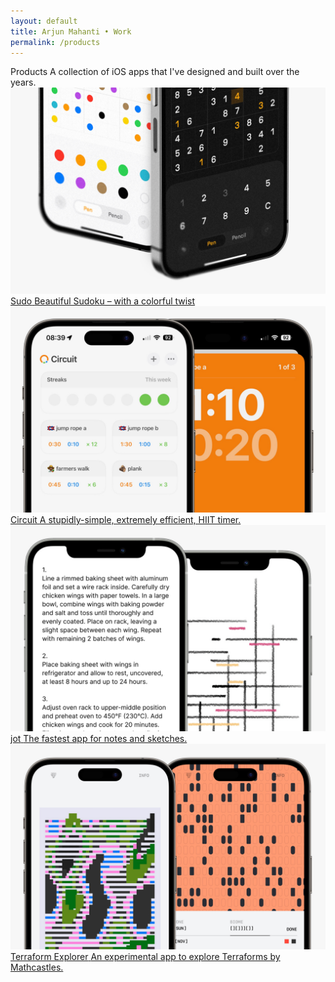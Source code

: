 ```yaml
---
layout: default 
title: Arjun Mahanti • Work
permalink: /products
---
```


<section id="header-generic" class="color-generic page-header">
    <div class="row">
    <span class="title">Products</span>
    <span class="subtitle">A collection of iOS apps that I've designed and built over the years.</span>
    </div>
</section>
<section>
    <a href="/products/sudo">
    <img class="mb16" src="/img/products/sudoku.jpg" loading="lazy">
    <div class="row interactive">
        <span class="title color-sudo">Sudo</span>
        <span class="subtitle color-sudo">Beautiful Sudoku – with a colorful twist</span>
    </div>
    </a>
</section>
<section>
    <a href="/products/circuit">
    <img class="mb16" src="/img/products/circuit.jpg" loading="lazy">
    <div class="row interactive">
        <span class="title color-circuit">Circuit</span>
        <span class="subtitle color-circuit">A stupidly-simple, extremely efficient, HIIT timer.</span>
    </div>
    </a>
</section>
<section>
     <a href="/products/jot">
    <img class="mb16" src="/img/products/jot.jpg" loading="lazy">
    <div class="row interactive">
        <span class="title color-jot">jot</span>
        <span class="subtitle color-jot">The fastest app for notes and sketches.</span>
    </div>
    </a>
</section>
<section>
    <a href="/products/terraforms">
    <img class="mb16" src="/img/products/terraforms.jpg" loading="lazy">
    <div class="row interactive">
        <span class="title color-terraforms">Terraform Explorer</span>
            <span class="subtitle color-terraforms">An experimental app to explore Terraforms by Mathcastles.</span>
    </div>
    </a>
</section>